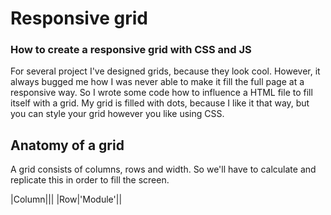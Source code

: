 # Responsive grid
### How to create a responsive grid with CSS and JS
For several project I've designed grids, because they look cool. However, it always bugged me how I was never able to make it fill the full page at a responsive way. So I wrote some code how to influence a HTML file to fill itself with a grid. My grid is filled with dots,  because I like it that way, but you can style your grid however you like using CSS.

## Anatomy of a grid
A grid consists of columns, rows and width. So we'll have to calculate and replicate this in order to fill the screen.

|Column|||
|Row|'Module'||